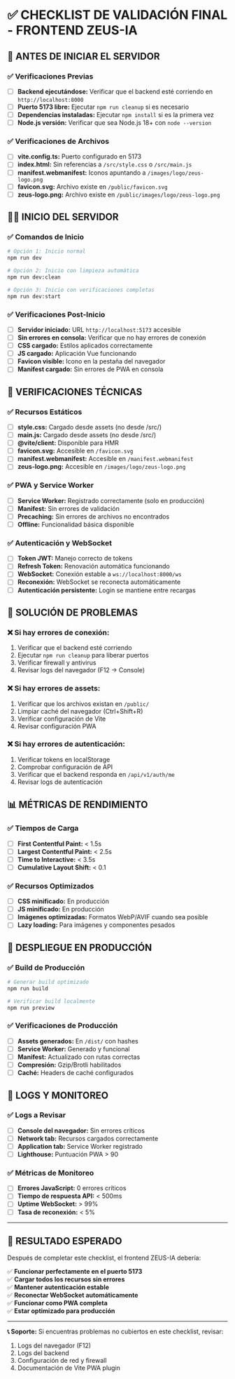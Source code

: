 # ✅ CHECKLIST DE VALIDACIÓN FINAL - FRONTEND ZEUS-IA

## 🚀 **ANTES DE INICIAR EL SERVIDOR**

### ✅ Verificaciones Previas
- [ ] **Backend ejecutándose:** Verificar que el backend esté corriendo en `http://localhost:8000`
- [ ] **Puerto 5173 libre:** Ejecutar `npm run cleanup` si es necesario
- [ ] **Dependencias instaladas:** Ejecutar `npm install` si es la primera vez
- [ ] **Node.js versión:** Verificar que sea Node.js 18+ con `node --version`

### ✅ Verificaciones de Archivos
- [ ] **vite.config.ts:** Puerto configurado en 5173
- [ ] **index.html:** Sin referencias a `/src/style.css` o `/src/main.js`
- [ ] **manifest.webmanifest:** Iconos apuntando a `/images/logo/zeus-logo.png`
- [ ] **favicon.svg:** Archivo existe en `/public/favicon.svg`
- [ ] **zeus-logo.png:** Archivo existe en `/public/images/logo/zeus-logo.png`

## 🏃‍♂️ **INICIO DEL SERVIDOR**

### ✅ Comandos de Inicio
```bash
# Opción 1: Inicio normal
npm run dev

# Opción 2: Inicio con limpieza automática
npm run dev:clean

# Opción 3: Inicio con verificaciones completas
npm run dev:start
```

### ✅ Verificaciones Post-Inicio
- [ ] **Servidor iniciado:** URL `http://localhost:5173` accesible
- [ ] **Sin errores en consola:** Verificar que no hay errores de conexión
- [ ] **CSS cargado:** Estilos aplicados correctamente
- [ ] **JS cargado:** Aplicación Vue funcionando
- [ ] **Favicon visible:** Icono en la pestaña del navegador
- [ ] **Manifest cargado:** Sin errores de PWA en consola

## 🔧 **VERIFICACIONES TÉCNICAS**

### ✅ Recursos Estáticos
- [ ] **style.css:** Cargado desde assets (no desde /src/)
- [ ] **main.js:** Cargado desde assets (no desde /src/)
- [ ] **@vite/client:** Disponible para HMR
- [ ] **favicon.svg:** Accesible en `/favicon.svg`
- [ ] **manifest.webmanifest:** Accesible en `/manifest.webmanifest`
- [ ] **zeus-logo.png:** Accesible en `/images/logo/zeus-logo.png`

### ✅ PWA y Service Worker
- [ ] **Service Worker:** Registrado correctamente (solo en producción)
- [ ] **Manifest:** Sin errores de validación
- [ ] **Precaching:** Sin errores de archivos no encontrados
- [ ] **Offline:** Funcionalidad básica disponible

### ✅ Autenticación y WebSocket
- [ ] **Token JWT:** Manejo correcto de tokens
- [ ] **Refresh Token:** Renovación automática funcionando
- [ ] **WebSocket:** Conexión estable a `ws://localhost:8000/ws`
- [ ] **Reconexión:** WebSocket se reconecta automáticamente
- [ ] **Autenticación persistente:** Login se mantiene entre recargas

## 🐛 **SOLUCIÓN DE PROBLEMAS**

### ❌ Si hay errores de conexión:
1. Verificar que el backend esté corriendo
2. Ejecutar `npm run cleanup` para liberar puertos
3. Verificar firewall y antivirus
4. Revisar logs del navegador (F12 → Console)

### ❌ Si hay errores de assets:
1. Verificar que los archivos existan en `/public/`
2. Limpiar caché del navegador (Ctrl+Shift+R)
3. Verificar configuración de Vite
4. Revisar configuración PWA

### ❌ Si hay errores de autenticación:
1. Verificar tokens en localStorage
2. Comprobar configuración de API
3. Verificar que el backend responda en `/api/v1/auth/me`
4. Revisar logs de autenticación

## 📊 **MÉTRICAS DE RENDIMIENTO**

### ✅ Tiempos de Carga
- [ ] **First Contentful Paint:** < 1.5s
- [ ] **Largest Contentful Paint:** < 2.5s
- [ ] **Time to Interactive:** < 3.5s
- [ ] **Cumulative Layout Shift:** < 0.1

### ✅ Recursos Optimizados
- [ ] **CSS minificado:** En producción
- [ ] **JS minificado:** En producción
- [ ] **Imágenes optimizadas:** Formatos WebP/AVIF cuando sea posible
- [ ] **Lazy loading:** Para imágenes y componentes pesados

## 🚀 **DESPLIEGUE EN PRODUCCIÓN**

### ✅ Build de Producción
```bash
# Generar build optimizado
npm run build

# Verificar build localmente
npm run preview
```

### ✅ Verificaciones de Producción
- [ ] **Assets generados:** En `/dist/` con hashes
- [ ] **Service Worker:** Generado y funcional
- [ ] **Manifest:** Actualizado con rutas correctas
- [ ] **Compresión:** Gzip/Brotli habilitados
- [ ] **Caché:** Headers de caché configurados

## 📝 **LOGS Y MONITOREO**

### ✅ Logs a Revisar
- [ ] **Console del navegador:** Sin errores críticos
- [ ] **Network tab:** Recursos cargados correctamente
- [ ] **Application tab:** Service Worker registrado
- [ ] **Lighthouse:** Puntuación PWA > 90

### ✅ Métricas de Monitoreo
- [ ] **Errores JavaScript:** 0 errores críticos
- [ ] **Tiempo de respuesta API:** < 500ms
- [ ] **Uptime WebSocket:** > 99%
- [ ] **Tasa de reconexión:** < 5%

---

## 🎯 **RESULTADO ESPERADO**

Después de completar este checklist, el frontend ZEUS-IA debería:

✅ **Funcionar perfectamente en el puerto 5173**  
✅ **Cargar todos los recursos sin errores**  
✅ **Mantener autenticación estable**  
✅ **Reconectar WebSocket automáticamente**  
✅ **Funcionar como PWA completa**  
✅ **Estar optimizado para producción**  

---

**📞 Soporte:** Si encuentras problemas no cubiertos en este checklist, revisar:
1. Logs del navegador (F12)
2. Logs del backend
3. Configuración de red y firewall
4. Documentación de Vite PWA plugin
